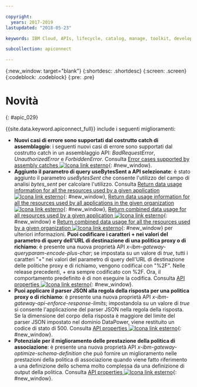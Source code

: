 ```yaml
---

copyright:
  years: 2017-2019
lastupdated: "2018-05-23"

keywords: IBM Cloud, APIs, lifecycle, catalog, manage, toolkit, develop, dev portal

subcollection: apiconnect

---
```


{:new_window: target="blank"}
{:shortdesc: .shortdesc}
{:screen: .screen}
{:codeblock: .codeblock}
{:pre: .pre}

# Novità
{: #apic_029}

{{site.data.keyword.apiconnect_full}} include i seguenti miglioramenti:


- **Nuovi casi di errore sono supportati dal costrutto catch di assemblaggio**: i seguenti nuovi casi di errore sono supportati dal costrutto catch in un assemblaggio API: *BadRequestError*, *UnauthorizedError* e *ForbiddenError*. Consulta [Error cases supported by assembly catches ![Icona link esterno](../icons/launch-glyph.svg "Icona link esterno")](https://www.ibm.com/support/knowledgecenter/en/SSFS6T/com.ibm.apic.toolkit.doc/ref_toolkit_catch_errors.html){: #new_window}.
- **Aggiunto il parametro di query useBytesSent a API selezionate**: è stato aggiunto il parametro *useBytesSent* che consente l'utilizzo del campo di analisi *bytes_sent* per calcolare l'utilizzo. Consulta [Return data usage information for all the resources used by a given application ![Icona link esterno](../icons/launch-glyph.svg "Icona link esterno")](https://www.ibm.com/support/knowledgecenter/en/SSFS6T/com.ibm.apic.apirest.doc/apirest_reference_topics/rest_op_portal_orgs__orgID__analytics_apps__appID__data-usageGET.html){: #new_window}, [Return data usage information for all the resources used by all applications in the given organization ![Icona link esterno](../icons/launch-glyph.svg "Icona link esterno")](https://www.ibm.com/support/knowledgecenter/en/SSFS6T/com.ibm.apic.apirest.doc/apirest_reference_topics/rest_op_portal_orgs__orgID__analytics_apps_data-usageGET.html){: #new_window}, [Return combined data usage for all resources used by a given application ![Icona link esterno](../icons/launch-glyph.svg "Icona link esterno")](https://www.ibm.com/support/knowledgecenter/en/SSFS6T/com.ibm.apic.apirest.doc/apirest_reference_topics/rest_op_portal_orgs__orgID__analytics_apps__appID__data-usage_allGET.html){: #new_window} e [Return combined data usage for all the resources used by a given organization ![Icona link esterno](../icons/launch-glyph.svg "Icona link esterno")](https://www.ibm.com/support/knowledgecenter/en/SSFS6T/com.ibm.apic.apirest.doc/apirest_reference_topics/rest_op_portal_orgs__orgID__analytics_data-usage_allGET.html){: #new_window} per ulteriori informazioni.
**Puoi codificare i caratteri + nei valori del parametro di query dell'URL di destinazione di una politica proxy o di richiamo**: è presente una nuova proprietà API *x-ibm-gateway-queryparam-encode-plus-char*; se impostata su un valore di *true*, tutti i caratteri "+" nei valori del parametro di query dell'URL di destinazione delle politiche proxy e di richiamo, vengono codificai con "%2F". Nelle release precedenti, + era sempre codificato con %2F. Ora, il comportamento predefinito è di non eseguire la codifica. Consulta [API properties ![Icona link esterno](../icons/launch-glyph.svg "Icona link esterno")](https://www.ibm.com/support/knowledgecenter/en/SSFS6T/com.ibm.apic.toolkit.doc/configuration_props.html){: #new_window}.
- **Puoi applicare il parser JSON alla regola della risposta per una politica proxy o di richiamo**: è presente una nuova proprietà API *x-ibm-gateway-api-enforce-response-limits*; impostandola su un valore di *true* si consente l'applicazione del parser JSON nella regola della risposta. Se la dimensione del corpo della risposta è maggiore del limite del parser JSON impostato nel dominio DataPower, viene restituito un codice di stato di 500. Consulta [API properties ![Icona link esterno](../icons/launch-glyph.svg "Icona link esterno")](https://www.ibm.com/support/knowledgecenter/en/SSFS6T/com.ibm.apic.toolkit.doc/configuration_props.html){: #new_window}.
- **Potenziale per il miglioramento delle prestazione della politica di associazione**: è presente una nuova proprietà API *x-ibm-gateway-optimize-schema-definition* che può fornire un miglioramento nelle prestazioni della politica di associazione quando viene fatto riferimento a una definizione dello schema molto complessa da una definizione di output della politica. Consulta [API properties ![Icona link esterno](../icons/launch-glyph.svg "Icona link esterno")](https://www.ibm.com/support/knowledgecenter/en/SSFS6T/com.ibm.apic.toolkit.doc/configuration_props.html){: #new_window}.

